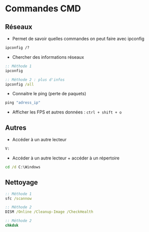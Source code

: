 # Commandes CMD

## Réseaux

- Permet de savoir quelles commandes on peut faire avec ipconfig
```bat
ipconfig /?
```

- Chercher des informations réseaux
```bat
:: Méthode 1
ipconfig

:: Méthode 2 : plus d'infos
ipconfig /all
```

- Connaitre le ping (perte de paquets)
```bat
ping "adress_ip"
```

- Afficher les FPS et autres données : `ctrl + shift + o`

## Autres

- Accéder à un autre lecteur
```bat
V:
```

- Accéder à un autre lecteur + accéder à un répertoire
```bat
cd /d C:\Windows
```

## Nettoyage

```bat
:: Méthode 1
sfc /scannow

:: Méthode 2
DISM /Online /Cleanup-Image /CheckHealth

:: Méthode 2
chkdsk
```
